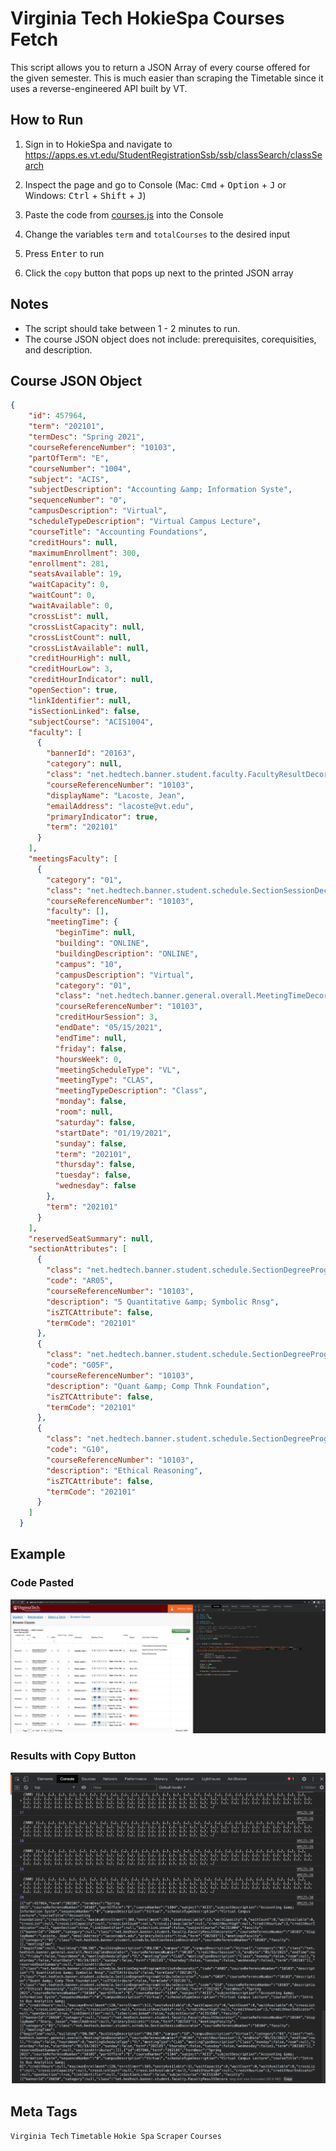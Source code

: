 # Virginia Tech HokieSpa Courses Fetch
This script allows you to return a JSON Array of every course offered for the given semester. This is much easier than scraping the Timetable since it uses a reverse-engineered API built by VT. <br/>

## How to Run
1. Sign in to HokieSpa and navigate to https://apps.es.vt.edu/StudentRegistrationSsb/ssb/classSearch/classSearch <br/>

1. Inspect the page and go to Console (Mac: <kbd>Cmd</kbd> + <kbd>Option</kbd> + <kbd>J</kbd> or Windows: <kbd>Ctrl</kbd> + <kbd>Shift</kbd> + <kbd>J</kbd>)<br/>

1. Paste the code from [courses.js](courses.js) into the Console <br/>

1. Change the variables `term` and `totalCourses` to the desired input <br/>

1. Press <kbd>Enter</kbd> to run <br/>

1. Click the `copy` button that pops up next to the printed JSON array

## Notes
* The script should take between 1 - 2 minutes to run.
* The course JSON object does not include: prerequisites, corequisities, and description.

## Course JSON Object
```json
{
    "id": 457964,
    "term": "202101",
    "termDesc": "Spring 2021",
    "courseReferenceNumber": "10103",
    "partOfTerm": "E",
    "courseNumber": "1004",
    "subject": "ACIS",
    "subjectDescription": "Accounting &amp; Information Syste",
    "sequenceNumber": "0",
    "campusDescription": "Virtual",
    "scheduleTypeDescription": "Virtual Campus Lecture",
    "courseTitle": "Accounting Foundations",
    "creditHours": null,
    "maximumEnrollment": 300,
    "enrollment": 281,
    "seatsAvailable": 19,
    "waitCapacity": 0,
    "waitCount": 0,
    "waitAvailable": 0,
    "crossList": null,
    "crossListCapacity": null,
    "crossListCount": null,
    "crossListAvailable": null,
    "creditHourHigh": null,
    "creditHourLow": 3,
    "creditHourIndicator": null,
    "openSection": true,
    "linkIdentifier": null,
    "isSectionLinked": false,
    "subjectCourse": "ACIS1004",
    "faculty": [
      {
        "bannerId": "20163",
        "category": null,
        "class": "net.hedtech.banner.student.faculty.FacultyResultDecorator",
        "courseReferenceNumber": "10103",
        "displayName": "Lacoste, Jean",
        "emailAddress": "lacoste@vt.edu",
        "primaryIndicator": true,
        "term": "202101"
      }
    ],
    "meetingsFaculty": [
      {
        "category": "01",
        "class": "net.hedtech.banner.student.schedule.SectionSessionDecorator",
        "courseReferenceNumber": "10103",
        "faculty": [],
        "meetingTime": {
          "beginTime": null,
          "building": "ONLINE",
          "buildingDescription": "ONLINE",
          "campus": "10",
          "campusDescription": "Virtual",
          "category": "01",
          "class": "net.hedtech.banner.general.overall.MeetingTimeDecorator",
          "courseReferenceNumber": "10103",
          "creditHourSession": 3,
          "endDate": "05/15/2021",
          "endTime": null,
          "friday": false,
          "hoursWeek": 0,
          "meetingScheduleType": "VL",
          "meetingType": "CLAS",
          "meetingTypeDescription": "Class",
          "monday": false,
          "room": null,
          "saturday": false,
          "startDate": "01/19/2021",
          "sunday": false,
          "term": "202101",
          "thursday": false,
          "tuesday": false,
          "wednesday": false
        },
        "term": "202101"
      }
    ],
    "reservedSeatSummary": null,
    "sectionAttributes": [
      {
        "class": "net.hedtech.banner.student.schedule.SectionDegreeProgramAttributeDecorator",
        "code": "AR05",
        "courseReferenceNumber": "10103",
        "description": "5 Quantitative &amp; Symbolic Rnsg",
        "isZTCAttribute": false,
        "termCode": "202101"
      },
      {
        "class": "net.hedtech.banner.student.schedule.SectionDegreeProgramAttributeDecorator",
        "code": "G05F",
        "courseReferenceNumber": "10103",
        "description": "Quant &amp; Comp Thnk Foundation",
        "isZTCAttribute": false,
        "termCode": "202101"
      },
      {
        "class": "net.hedtech.banner.student.schedule.SectionDegreeProgramAttributeDecorator",
        "code": "G10",
        "courseReferenceNumber": "10103",
        "description": "Ethical Reasoning",
        "isZTCAttribute": false,
        "termCode": "202101"
      }
    ]
  }
  ```
  
  ## Example
  ### Code Pasted
  ![Example](images/example.png)
  
  ### Results with Copy Button
  ![Results](images/results.png)
  
  
  ## Meta Tags
  `Virginia Tech` `Timetable` `Hokie Spa` `Scraper` `Courses`



